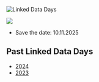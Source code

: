 ![Linked Data Days](/static-assets/img/linked-data-days.png)
  
![   ](/static-assets/img/white-space-2.jpg)

* Save the date: 10.11.2025

## Past Linked Data Days

* [2024](/community/linked-data-day-2024/)
* [2023](/community/linked-data-day-2023/)
